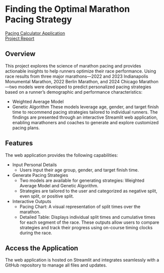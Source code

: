 # Finding the Optimal Marathon Pacing Strategy

[Pacing Calculator Application](https://optimal-marathon-pacing-calculator.streamlit.app/)  
[Project Report](https://view.officeapps.live.com/op/view.aspx?src=https%3A%2F%2Fraw.githubusercontent.com%2Fkaelecord%2FMarathon-Pacing-Calculator%2Frefs%2Fheads%2Fmain%2FFinding%2520the%2520Optimal%2520Marathon%2520Pacing%2520Strategy%2520-%2520Report.docx&wdOrigin=BROWSELINK)


## Overview
This project explores the science of marathon pacing and provides actionable insights to help runners optimize their race performance. Using race results from three major marathons—2022 and 2023 Indianapolis Monumental Marathon, 2022 Berlin Marathon, and 2024 Chicago Marathon—two models were developed to predict personalized pacing strategies based on a runner’s demographic and performance characteristics:
 - Weighted Average Model
 - Genetic Algorithm
These models leverage age, gender, and target finish time to recommend pacing strategies tailored to individual runners. The findings are presented through an interactive Streamlit web application, enabling marathoners and coaches to generate and explore customized pacing plans.

## Features
The web application provides the following capabilities:

 - Input Personal Details
   - Users input their age group, gender, and target finish time.
 - Generate Pacing Strategies
   - Two models are available for generating strategies: Weighted Average Model and Genetic Algorithm.
   - Strategies are tailored to the user and categorized as negative split, even split, or positive split.
 - Interactive Outputs
   - Pacing Chart: A visual representation of split times over the marathon.
   - Detailed Table: Displays individual split times and cumulative times for each segment of the race.
These outputs allow users to compare strategies and track their progress using on-course timing clocks during the race.

## Access the Application 
The web application is hosted on Streamlit and integrates seamlessly with a GitHub repository to manage all files and updates. 
